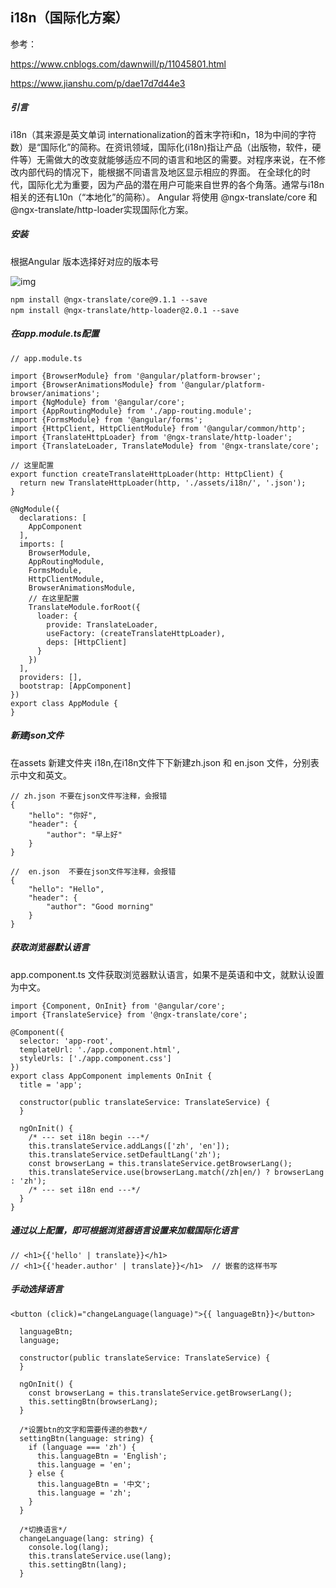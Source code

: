 ## i18n（国际化方案）

参考：

https://www.cnblogs.com/dawnwill/p/11045801.html

https://www.jianshu.com/p/dae17d7d44e3

##### 引言

i18n（其来源是英文单词 internationalization的首末字符i和n，18为中间的字符数）是“国际化”的简称。在资讯领域，国际化(i18n)指让产品（出版物，软件，硬件等）无需做大的改变就能够适应不同的语言和地区的需要。对程序来说，在不修改内部代码的情况下，能根据不同语言及地区显示相应的界面。 在全球化的时代，国际化尤为重要，因为产品的潜在用户可能来自世界的各个角落。通常与i18n相关的还有L10n（“本地化”的简称）。
Angular 将使用 @ngx-translate/core 和 @ngx-translate/http-loader实现国际化方案。



##### 安装

根据Angular 版本选择好对应的版本号

![img](https://cdn.jsdelivr.net/gh/MrCodeFront/assets/md/dbUaiFhSByYMKxr.png)

```
npm install @ngx-translate/core@9.1.1 --save
npm install @ngx-translate/http-loader@2.0.1 --save　
```



##### 在app.module.ts配置

```
// app.module.ts

import {BrowserModule} from '@angular/platform-browser';
import {BrowserAnimationsModule} from '@angular/platform-browser/animations';
import {NgModule} from '@angular/core';
import {AppRoutingModule} from './app-routing.module';
import {FormsModule} from '@angular/forms';
import {HttpClient, HttpClientModule} from '@angular/common/http';
import {TranslateHttpLoader} from '@ngx-translate/http-loader';
import {TranslateLoader, TranslateModule} from '@ngx-translate/core';

// 这里配置
export function createTranslateHttpLoader(http: HttpClient) {
  return new TranslateHttpLoader(http, './assets/i18n/', '.json');
}

@NgModule({
  declarations: [
    AppComponent
  ],
  imports: [
    BrowserModule,
    AppRoutingModule,
    FormsModule,
    HttpClientModule,
    BrowserAnimationsModule,
    // 在这里配置
    TranslateModule.forRoot({
      loader: {
        provide: TranslateLoader,
        useFactory: (createTranslateHttpLoader),
        deps: [HttpClient]
      }
    })
  ],
  providers: [],
  bootstrap: [AppComponent]
})
export class AppModule {
}
```



##### 新建json文件

在assets 新建文件夹 i18n,在i18n文件下下新建zh.json 和 en.json 文件，分别表示中文和英文。

```
// zh.json 不要在json文件写注释，会报错
{  
    "hello": "你好",  
    "header": {   
        "author": "早上好"  
    }
}
```

```
//  en.json  不要在json文件写注释，会报错
{  
    "hello": "Hello",  
    "header": {   
        "author": "Good morning"  
    }
}
```



##### 获取浏览器默认语言

app.component.ts 文件获取浏览器默认语言，如果不是英语和中文，就默认设置为中文。

```
import {Component, OnInit} from '@angular/core';
import {TranslateService} from '@ngx-translate/core';

@Component({
  selector: 'app-root',
  templateUrl: './app.component.html',
  styleUrls: ['./app.component.css']
})
export class AppComponent implements OnInit {
  title = 'app';

  constructor(public translateService: TranslateService) {
  }

  ngOnInit() {
    /* --- set i18n begin ---*/
    this.translateService.addLangs(['zh', 'en']);
    this.translateService.setDefaultLang('zh');
    const browserLang = this.translateService.getBrowserLang();
    this.translateService.use(browserLang.match(/zh|en/) ? browserLang : 'zh');
    /* --- set i18n end ---*/
  }
}
```



##### 通过以上配置，即可根据浏览器语言设置来加载国际化语言

``` 
// <h1>{{'hello' | translate}}</h1>  
// <h1>{{'header.author' | translate}}</h1>  // 嵌套的这样书写
```



##### 手动选择语言

```
<button (click)="changeLanguage(language)">{{ languageBtn}}</button>
```

```
  languageBtn;
  language;

  constructor(public translateService: TranslateService) {
  }

  ngOnInit() {
    const browserLang = this.translateService.getBrowserLang();
    this.settingBtn(browserLang);
  }

  /*设置btn的文字和需要传递的参数*/
  settingBtn(language: string) {
    if (language === 'zh') {
      this.languageBtn = 'English';
      this.language = 'en';
    } else {
      this.languageBtn = '中文';
      this.language = 'zh';
    }
  }

  /*切换语言*/
  changeLanguage(lang: string) {
    console.log(lang);
    this.translateService.use(lang);
    this.settingBtn(lang);
  }
```

